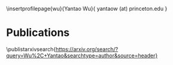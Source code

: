 \insertprofilepage{wu}{Yantao Wu}{ yantaow (at) princeton.edu }

# Publications

\publistarxivsearch{https://arxiv.org/search/?query=Wu%2C+Yantao&searchtype=author&source=header}
